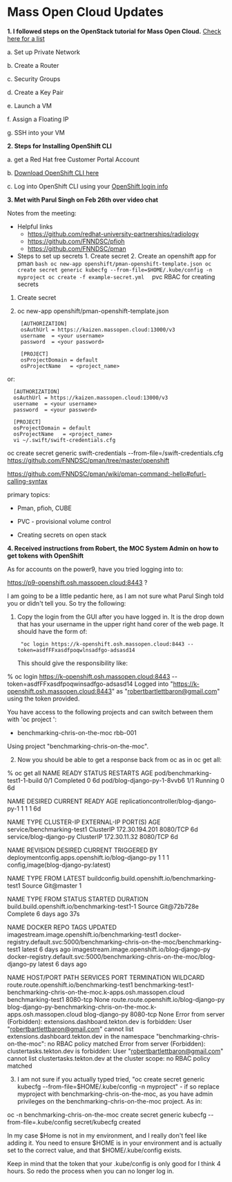 # Mass Open Cloud Updates

**1. I followed steps on the OpenStack tutorial for Mass Open Cloud.**
[Check here for a list](https://github.com/CCI-MOC/moc-public/wiki/OpenStack-Tutorial-Index)

  a. Set up Private Network
  
  b. Create a Router
  
  c. Security Groups
  
  d. Create a Key Pair
  
  e. Launch a VM
  
  f. Assign a Floating IP
  
  g. SSH into your VM
  
  **2. Steps for Installing OpenShift CLI**
  
  a. get a Red Hat free Customer Portal Account

  b. [Download OpenShift CLI here](https://access.redhat.com/downloads/content/290/ver=4.3/rhel---8/4.3.3/x86_64/product-software)

  c. Log into OpenShift CLI using your [OpenShift login info](https://docs.openshift.com/container-platform/3.9/cli_reference/get_started_cli.html)
    
    
 **3. Met with Parul Singh on Feb 26th over video chat**
 
 Notes from the meeting:
 - Helpful links
    - https://github.com/redhat-university-partnerships/radiology
    - https://github.com/FNNDSC/pfioh
    - https://github.com/FNNDSC/pman
 - Steps to set up secrets
        1. Create secret
        2. Create an openshift app for pman
          ```bash
            oc new-app openshift/pman-openshift-template.json
            oc create secret generic kubecfg --from-file=$HOME/.kube/config -n myproject
            oc create -f example-secret.yml 
          ```
pvc
RBAC for creating secrets
1. Create secret

2. oc new-app openshift/pman-openshift-template.json


        [AUTHORIZATION]
        osAuthUrl = https://kaizen.massopen.cloud:13000/v3
        username  = <your username>
        password  = <your password>

        [PROJECT]
        osProjectDomain = default
        osProjectName   = <project_name>
or: 

      [AUTHORIZATION]
      osAuthUrl = https://kaizen.massopen.cloud:13000/v3
      username  = <your username>
      password  = <your password>

      [PROJECT]
      osProjectDomain = default
      osProjectName   = <project_name>
      vi ~/.swift/swift-credentials.cfg 


oc create secret generic swift-credentials --from-file=<path-to-file>/swift-credentials.cfg
https://github.com/FNNDSC/pman/tree/master/openshift



https://github.com/FNNDSC/pman/wiki/pman-command:-hello#pfurl-calling-syntax


primary topics:
- Pman, pfioh, CUBE

- PVC - provisional volume control
- Creating secrets on open stack
 
 
 **4. Received instructions from Robert, the MOC System Admin on how to get tokens with OpenShift**
 
 
 As for accounts on the power9, have you tried logging into to:

   https://p9-openshift.osh.massopen.cloud:8443 ?


I am going to be a little pedantic here, as I am not sure what Parul Singh told you or didn't tell you.  So try the following:

1) Copy the login from the GUI after you have logged in.  It is the drop down that has your username in the upper right hand corer of the web page.  It should have the form of:

        "oc login https://k-openshift.osh.massopen.cloud:8443 --token=asdfFFxasdfpoqwlnsadfgo-adsasd14

    This should give the responsibility like:

% oc login https://k-openshift.osh.massopen.cloud:8443 --token=asdfFFxasdfpoqwinsadfgo-adsasd14
Logged into "https://k-openshift.osh.massopen.cloud:8443" as "robertbartlettbaron@gmail.com" using the token provided.

You have access to the following projects and can switch between them with 'oc project <projectname>':

  * benchmarking-chris-on-the-moc
    rbb-001

Using project "benchmarking-chris-on-the-moc".

2) Now you should be able to get a response back from oc as in oc get all:

% oc get all
NAME                             READY     STATUS      RESTARTS   AGE
pod/benchmarking-test1-1-build   0/1       Completed   0          6d
pod/blog-django-py-1-8vvb6       1/1       Running     0          6d

NAME                                     DESIRED   CURRENT   READY     AGE
replicationcontroller/blog-django-py-1   1         1         1         6d

NAME                         TYPE        CLUSTER-IP       EXTERNAL-IP   PORT(S)    AGE
service/benchmarking-test1   ClusterIP   172.30.194.201   <none>        8080/TCP   6d
service/blog-django-py       ClusterIP   172.30.11.32     <none>        8080/TCP   6d

NAME                                                REVISION   DESIRED   CURRENT   TRIGGERED BY
deploymentconfig.apps.openshift.io/blog-django-py   1          1         1         config,image(blog-django-py:latest)

NAME                                                TYPE      FROM         LATEST
buildconfig.build.openshift.io/benchmarking-test1   Source    Git@master   1

NAME                                            TYPE      FROM          STATUS     STARTED      DURATION
build.build.openshift.io/benchmarking-test1-1   Source    Git@72b728e   Complete   6 days ago   37s

NAME                                                DOCKER REPO                                                                         TAGS      UPDATED
imagestream.image.openshift.io/benchmarking-test1   docker-registry.default.svc:5000/benchmarking-chris-on-the-moc/benchmarking-test1   latest    6 days ago
imagestream.image.openshift.io/blog-django-py       docker-registry.default.svc:5000/benchmarking-chris-on-the-moc/blog-django-py       latest    6 days ago

NAME                                          HOST/PORT                                                                    PATH      SERVICES             PORT       TERMINATION   WILDCARD
route.route.openshift.io/benchmarking-test1   benchmarking-test1-benchmarking-chris-on-the-moc.k-apps.osh.massopen.cloud             benchmarking-test1   8080-tcp                 None
route.route.openshift.io/blog-django-py       blog-django-py-benchmarking-chris-on-the-moc.k-apps.osh.massopen.cloud                 blog-django-py       8080-tcp                 None
Error from server (Forbidden): extensions.dashboard.tekton.dev is forbidden: User "robertbartlettbaron@gmail.com" cannot list extensions.dashboard.tekton.dev in the namespace "benchmarking-chris-on-the-moc": no RBAC policy matched
Error from server (Forbidden): clustertasks.tekton.dev is forbidden: User "robertbartlettbaron@gmail.com" cannot list clustertasks.tekton.dev at the cluster scope: no RBAC policy matched

3) I am not sure if you actually typed tried, "oc create secret generic kubecfg --from-file=$HOME/.kube/config -n myproject" - if so replace myproject with benchmarking-chris-on-the-moc, as you have admin privileges on the benchmarking-chris-on-the-moc project.  As in:

oc -n benchmarking-chris-on-the-moc create secret generic kubecfg --from-file=.kube/config 
secret/kubecfg created

In my case $Home is not in my environment, and I really don't feel like adding it.  You need to ensure $HOME is in your environment and is actually set to the correct value, and that $HOME/.kube/config exists.

Keep in mind that the token that your .kube/config is only good for I think 4 hours.  So redo the process when you can no longer log in.

